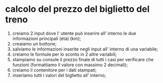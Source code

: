 # calcolo del prezzo del biglietto del treno

1) creiamo 2 input dove l' utente può inserire all' interno le due informazioni principali (età) (km);
2) creaiamo un bottone;
3) salviamo le informazioni inserite negli input all' interno di una variabile;
4) creiamo le formule per lo sconto in 2 altre variabili;
5) stampiamo su console il prezzo finale di tutti i casi per verificare che funzioni (formattiamo il valore con massimo 2 decimali);
6) creiamo il contenitore per i dati stampati;
7) inseriamo tutti i valori del biglietto all' interno;
